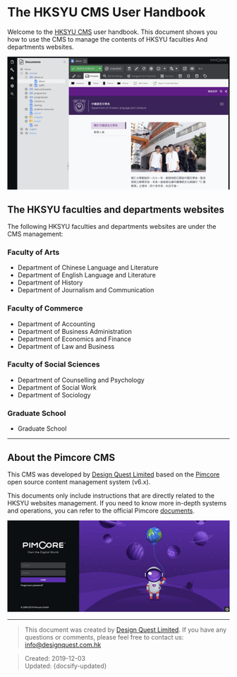 # The HKSYU CMS User Handbook

Welcome to the [HKSYU CMS](http://hksyu.dev.dq.hk/admin) user handbook. This document shows you how to use the CMS to manage the contents of HKSYU faculties And departments websites.

![](basic/images/03.jpg)

## The HKSYU faculties and departments websites
The following HKSYU faculties and departments websites are under the CMS management:

### Faculty of Arts
- Department of Chinese Language and Literature
- Department of English Language and Literature
- Department of History
- Department of Journalism and Communication

### Faculty of Commerce
- Department of Accounting
- Department of Business Administration
- Department of Economics and Finance
- Department of Law and Business

### Faculty of Social Sciences
- Department of Counselling and Psychology
- Department of Social Work
- Department of Sociology

### Graduate School
- Graduate School

---
## About the Pimcore CMS

This CMS was developed by [Design Quest Limited](https://designquest.com.hk) based on the [Pimcore](https://pimcore.com/) open source content management system (v6.x).

This documents only include instructions that are directly related to the HKSYU websites management. If you need to know more in-depth systems and operations, you can refer to the official Pimcore [documents](https://pimcore.com/docs/6.x/Development_Documentation/).

![](basic/images/02.jpg)

---

> This document was created by [Design Quest Limited](https://designquest.com.hk). If you have any questions or comments, please feel free to contact us: info@designquest.com.hk

> Created: 2019-12-03<br>
> Updated: {docsify-updated}
